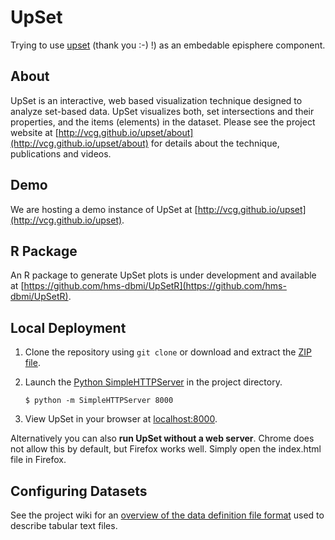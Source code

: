 # UpSet

Trying to use [upset](https://github.com/VCG/upset) (thank you :-) !) as an embedable episphere component.

## About

UpSet is an interactive, web based visualization technique designed to analyze set-based data. UpSet visualizes both, set intersections and their properties, and the items (elements) in the dataset. Please see the project website at [http://vcg.github.io/upset/about](http://vcg.github.io/upset/about) for details about the technique, publications and videos.

## Demo

We are hosting a demo instance of UpSet at [http://vcg.github.io/upset](http://vcg.github.io/upset).

## R Package

An R package to generate UpSet plots is under development and available at [https://github.com/hms-dbmi/UpSetR](https://github.com/hms-dbmi/UpSetR).

## Local Deployment

1. Clone the repository using ```git clone``` or download and extract the [ZIP file](https://github.com/VCG/upset/archive/master.zip).
2. Launch the [Python SimpleHTTPServer](https://docs.python.org/2/library/simplehttpserver.html) in the project directory.
 
   ```
   $ python -m SimpleHTTPServer 8000
   ```

3. View UpSet in your browser at [localhost:8000](http://localhost:8000).

Alternatively you can also **run UpSet without a web server**. Chrome does not allow this by default, but Firefox works well. Simply open the index.html file in Firefox. 

## Configuring Datasets

See the project wiki for an [overview of the data definition file format](https://github.com/VCG/upset/wiki/Data-Import) used to describe tabular text files.


